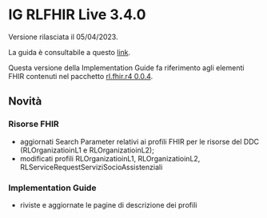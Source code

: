 # IG RLFHIR Live 3.4.0

Versione rilasciata il 05/04/2023. 

La guida è consultabile a questo [link](https://simplifier.net/guide/ig-rlfhir?version=3.4.0).

Questa versione della Implementation Guide fa riferimento agli elementi FHIR contenuti nel pacchetto [rl.fhir.r4 0.0.4](https://simplifier.net/packages/rl.fhir.r4/0.0.4).

## Novità
### Risorse FHIR
- aggiornati Search Parameter relativi ai profili FHIR per le risorse del DDC (RLOrganizatioinL1 e RLOrganizatioinL2);
- modificati profili RLOrganizatioinL1, RLOrganizatioinL2, RLServiceRequestServiziSocioAssistenziali

### Implementation Guide
- riviste e aggiornate le pagine di descrizione dei profili